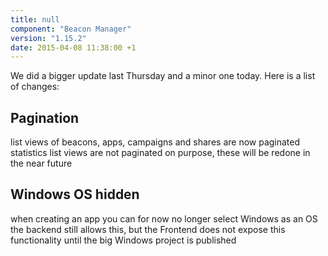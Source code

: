 ```yaml
---
title: null
component: "Beacon Manager"
version: "1.15.2"
date: 2015-04-08 11:38:00 +1
---
```

We did a bigger update last Thursday and a minor one today. Here is a list of changes:

## Pagination

list views of beacons, apps, campaigns and shares are now paginated
statistics list views are not paginated on purpose, these will be redone in the near future

## Windows OS hidden

when creating an app you can for now no longer select Windows as an OS
the backend still allows this, but the Frontend does not expose this functionality until the big Windows project is published